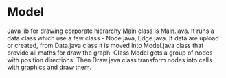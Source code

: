 # Model
Java lib for drawing corporate hierarchy
Main class is Main.java. It runs a data class which use a few class - Node.java, Edge.java. 
If data are upload or created, from Data.java class it is moved into Model.java class that 
provide all maths for draw the graph. Class Model gets a group of nodes with position directions.
Then Draw.java class transform nodes into cells with graphics and draw them. 
